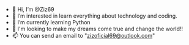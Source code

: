- 👋 Hi, I’m @Ziz69
- 👀 I’m interested in learn everything about technology and coding.
- 🌱 I’m currently learning Python
- 💞️ I'm looking to make my dreams come true and change the world!!
- 📫 You can send an email to "zizoficial69@outlook.com" 

<!---
Ziz69/Ziz69 is a ✨ special ✨ repository because its `README.md` (this file) appears on your GitHub profile.
You can click the Preview link to take a look at your changes.
--->
